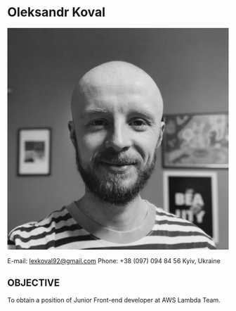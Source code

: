 # Oleksandr Koval
![OK photo](/images/ok.jpg)

E-mail: lexkoval92@gmail.com
Phone: +38 (097) 094 84 56
Kyiv, Ukraine

## OBJECTIVE
To obtain a position of Junior Front-end developer at AWS Lambda Team.